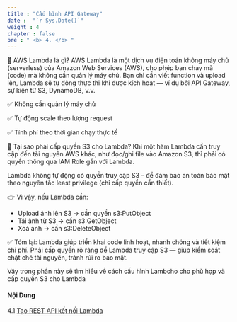 ```yaml
---
title : "Cấu hình API Gateway"
date :  "`r Sys.Date()`" 
weight : 4 
chapter : false
pre : " <b> 4. </b> "
---
```

🔹 AWS Lambda là gì?
AWS Lambda là một dịch vụ điện toán không máy chủ (serverless) của Amazon Web Services (AWS), cho phép bạn chạy mã (code) mà không cần quản lý máy chủ. Bạn chỉ cần viết function và upload lên, Lambda sẽ tự động thực thi khi được kích hoạt — ví dụ bởi API Gateway, sự kiện từ S3, DynamoDB, v.v.

✅ Không cần quản lý máy chủ

✅ Tự động scale theo lượng request

✅ Tính phí theo thời gian chạy thực tế

🔹 Tại sao phải cấp quyền S3 cho Lambda?
Khi một hàm Lambda cần truy cập đến tài nguyên AWS khác, như đọc/ghi file vào Amazon S3, thì phải có quyền thông qua IAM Role gắn với Lambda.

Lambda không tự động có quyền truy cập S3 – để đảm bảo an toàn bảo mật theo nguyên tắc least privilege (chỉ cấp quyền cần thiết).

👉 Vì vậy, nếu Lambda cần:
- Upload ảnh lên S3 → cần quyền s3:PutObject
- Tải ảnh từ S3 → cần s3:GetObject
- Xoá ảnh → cần s3:DeleteObject

✅ Tóm lại:
Lambda giúp triển khai code linh hoạt, nhanh chóng và tiết kiệm chi phí.
Phải cấp quyền rõ ràng để Lambda truy cập S3 — giúp kiểm soát chặt chẽ tài nguyên, tránh rủi ro bảo mật.


Vậy trong phần này sẽ tìm hiểu về cách cấu hình Lambcho cho phù hợp và cấp quyền S3 cho Lambda

#### Nội Dung
4.1 [Tạo REST API kết nối Lambda](4.1-updateiamrole/)